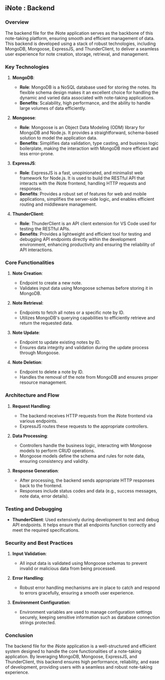## iNote : Backend

### Overview
The backend file for the iNote application serves as the backbone of this note-taking platform, ensuring smooth and efficient management of data. This backend is developed using a stack of robust technologies, including MongoDB, Mongoose, ExpressJS, and ThunderClient, to deliver a seamless user experience for note creation, storage, retrieval, and management.

### Key Technologies

1. **MongoDB**:
   - **Role**: MongoDB is a NoSQL database used for storing the notes. Its flexible schema design makes it an excellent choice for handling the dynamic and varied data associated with note-taking applications.
   - **Benefits**: Scalability, high performance, and the ability to handle large volumes of data efficiently.

2. **Mongoose**:
   - **Role**: Mongoose is an Object Data Modeling (ODM) library for MongoDB and Node.js. It provides a straightforward, schema-based solution to model the application data.
   - **Benefits**: Simplifies data validation, type casting, and business logic boilerplate, making the interaction with MongoDB more efficient and less error-prone.

3. **ExpressJS**:
   - **Role**: ExpressJS is a fast, unopinionated, and minimalist web framework for Node.js. It is used to build the RESTful API that interacts with the iNote frontend, handling HTTP requests and responses.
   - **Benefits**: Provides a robust set of features for web and mobile applications, simplifies the server-side logic, and enables efficient routing and middleware management.

4. **ThunderClient**:
   - **Role**: ThunderClient is an API client extension for VS Code used for testing the RESTful APIs.
   - **Benefits**: Provides a lightweight and efficient tool for testing and debugging API endpoints directly within the development environment, enhancing productivity and ensuring the reliability of API interactions.

### Core Functionalities

1. **Note Creation**:
   - Endpoint to create a new note.
   - Validates input data using Mongoose schemas before storing it in MongoDB.

2. **Note Retrieval**:
   - Endpoints to fetch all notes or a specific note by ID.
   - Utilizes MongoDB's querying capabilities to efficiently retrieve and return the requested data.

3. **Note Update**:
   - Endpoint to update existing notes by ID.
   - Ensures data integrity and validation during the update process through Mongoose.

4. **Note Deletion**:
   - Endpoint to delete a note by ID.
   - Handles the removal of the note from MongoDB and ensures proper resource management.

### Architecture and Flow

1. **Request Handling**:
   - The backend receives HTTP requests from the iNote frontend via various endpoints.
   - ExpressJS routes these requests to the appropriate controllers.

2. **Data Processing**:
   - Controllers handle the business logic, interacting with Mongoose models to perform CRUD operations.
   - Mongoose models define the schema and rules for note data, ensuring consistency and validity.

3. **Response Generation**:
   - After processing, the backend sends appropriate HTTP responses back to the frontend.
   - Responses include status codes and data (e.g., success messages, note data, error details).

### Testing and Debugging

- **ThunderClient**: Used extensively during development to test and debug API endpoints. It helps ensure that all endpoints function correctly and meet the required specifications.

### Security and Best Practices

1. **Input Validation**:
   - All input data is validated using Mongoose schemas to prevent invalid or malicious data from being processed.

2. **Error Handling**:
   - Robust error handling mechanisms are in place to catch and respond to errors gracefully, ensuring a smooth user experience.

3. **Environment Configuration**:
   - Environment variables are used to manage configuration settings securely, keeping sensitive information such as database connection strings protected.

### Conclusion

The backend file for the iNote application is a well-structured and efficient system designed to handle the core functionalities of a note-taking application. By leveraging MongoDB, Mongoose, ExpressJS, and ThunderClient, this backend ensures high performance, reliability, and ease of development, providing users with a seamless and robust note-taking experience.
